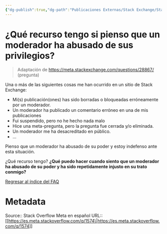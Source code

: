 ```yaml
---
{"dg-publish":true,"dg-path":"Publicaciones Externas/Stack Exchange/Stack Overflow en español/Stack Overflow en español Meta/es.meta.stackoverflow.com-1574.md","permalink":"/publicaciones-externas/stack-exchange/stack-overflow-en-espanol/stack-overflow-en-espanol-meta/es-meta-stackoverflow-com-1574/","title":"¿Qué recurso tengo si pienso que un moderador ha abusado de sus privilegios?","hide":true,"noteIcon":"default","created":"2024-04-03T12:49:10.373-06:00","updated":"2024-04-05T16:43:59.934-06:00"}
---
```


# ¿Qué recurso tengo si pienso que un moderador ha abusado de sus privilegios?

> Adaptación de https://meta.stackexchange.com/questions/28867/ <!-- what-recourse-do-i-have-if-i-believe-a-moderator-has-abused-his-her-privileges --> (pregunta)

Una o más de las siguientes cosas me han ocurrido en un sitio de Stack Exchange:

- Mi(s) publicación(ones) has sido borradas o bloqueadas erróneamente por un moderador.
- Un moderador ha publicado un comentario erróneo en una de mis publicaciones
- Fui suspendido, pero no he hecho nada malo
- Hice una meta-pregunta, pero la pregunta fue cerrada y/o eliminada.
- Un moderador me ha desacreditado en público.
- ...

Pienso que un moderador ha abusado de su poder y estoy indefenso ante esta situación.

¿Qué recurso tengo? **¿Qué puedo hacer cuando siento que un moderador ha abusado de su poder y ha sido repetidamente injusto en su trato conmigo?**

[Regresar al índice del FAQ](https://es.meta.stackoverflow.com/q/1378/)

# Metadata
Source:: Stack Overflow Meta en español
URL:: [[https://es.meta.stackoverflow.com/q/1574\|https://es.meta.stackoverflow.com/q/1574]]

